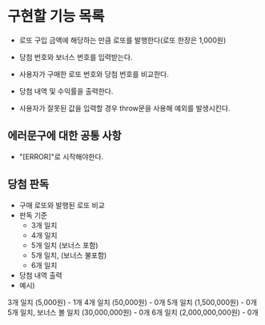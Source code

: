 # 구현할 기능 목록

- 로또 구입 금액에 해당하는 만큼 로또를 발행한다(로또 한장은 1,000원)

- 당첨 번호와 보너스 번호를 입력받는다.

- 사용자가 구매한 로또 번호와 당첨 번호를 비교한다.

- 당첨 내역 및 수익률을 출력한다.

- 사용자가 잘못된 값을 입력할 경우 throw문을 사용해 예외를 발생시킨다.

## 에러문구에 대한 공통 사항

- "[ERROR]"로 시작해야한다.

## 당첨 판독

- 구매 로또와 발행된 로또 비교
- 판독 기준
  - 3개 일치
  - 4개 일치
  - 5개 일치 (보너스 포함)
  - 5개 일치, (보너스 불포함)
  - 6개 일치
- 당첨 내역 출력
- 예시)

3개 일치 (5,000원) - 1개
4개 일치 (50,000원) - 0개
5개 일치 (1,500,000원) - 0개
5개 일치, 보너스 볼 일치 (30,000,000원) - 0개
6개 일치 (2,000,000,000원) - 0개
